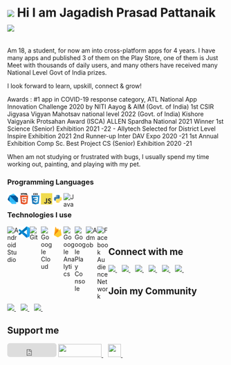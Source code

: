# <p> <img src="https://i.imgur.com/lsizgGl.gif" width="30px"> Hi I am Jagadish Prasad Pattanaik <img src="https://emojis.slackmojis.com/emojis/images/1531849430/4246/blob-sunglasses.gif?1531849430" width="30"/></p>
<p>
Am 18, a student, for now am into cross-platform apps for 4 years. I have many apps and published 3 of them on the Play Store, one of them is Just Meet with thousands of daily users, and many others have received many National Level Govt of India prizes.
</p>
<p>
I look forward to learn, upskill, connect & grow!
</p>
<p>
Awards : #1 app in COVID-19 response category, ATL National App Innovation Challenge 2020 by NITI Aayog & AIM (Govt. of India) 1st CSIR Jigyasa Vigyan Mahotsav national level 2022 (Govt. of India) Kishore Vaigyanik Protsahan Award (ISCA) ALLEN Spardha National 2021 Winner 1st Science (Senior) Exhibition 2021 -22 - Allytech Selected for District Level Inspire Exhibition 2021 2nd Runner-up Inter DAV Expo 2020 -21 1st Annual Exhibition Comp Sc. Best Project CS (Senior) Exhibition 2020 -21 
</p>
<p>
When am not studying or frustrated with bugs, I usually spend my time working out, painting, and playing with my pet.
</p>

### Programming Languages
<a>
  <img align="left" alt="Dart" width="26px" src="https://raw.githubusercontent.com/github/explore/80688e429a7d4ef2fca1e82350fe8e3517d3494d/topics/dart/dart.png" />
  <img align="left" alt="HTML5" width="26px" src="https://raw.githubusercontent.com/github/explore/80688e429a7d4ef2fca1e82350fe8e3517d3494d/topics/html/html.png" />
  <img align="left" alt="CSS3" width="26px" src="https://raw.githubusercontent.com/github/explore/80688e429a7d4ef2fca1e82350fe8e3517d3494d/topics/css/css.png" />
  <img align="left" alt="JavaScript" width="26px"   src="https://raw.githubusercontent.com/github/explore/80688e429a7d4ef2fca1e82350fe8e3517d3494d/topics/javascript/javascript.png" />
  <img align="left" alt="Python" width="26px" src="https://raw.githubusercontent.com/github/explore/80688e429a7d4ef2fca1e82350fe8e3517d3494d/topics/python/python.png" />
  <img align="left" alt="Java" width="26px" src="https://www.vectorlogo.zone/logos/java/java-icon.svg" />
</a>&ensp;

### Technologies I use
<a>
  <img align="left" alt="Android Studio" width="26px" src="https://www.vectorlogo.zone/logos/android/android-official.svg" />
<img align="left" alt="Visual Studio Code" width="26px" src="https://raw.githubusercontent.com/github/explore/80688e429a7d4ef2fca1e82350fe8e3517d3494d/topics/visual-studio-code/visual-studio-code.png" />
<img align="left" alt="Git" width="26px" src="https://www.vectorlogo.zone/logos/git-scm/git-scm-icon.svg" />
  <img align="left" alt="Gooogle Cloud" width="26px" src="https://www.vectorlogo.zone/logos/google_cloud/google_cloud-icon.svg" />
<img align="left" alt="Firebase" width="26px" src="https://raw.githubusercontent.com/github/explore/80688e429a7d4ef2fca1e82350fe8e3517d3494d/topics/firebase/firebase.png" />
  <img align="left" alt="Gooogle Analytics" width="26px" src="https://www.vectorlogo.zone/logos/google_analytics/google_analytics-icon.svg" />
  <img align="left" alt="Gooogle Play Console" width="26px" src="https://www.vectorlogo.zone/logos/google_play/google_play-icon.svg" />
    <img align="left" alt="Admob" width="26px" src="https://www.vectorlogo.zone/logos/google_admob/google_admob-icon.svg" />
  <img align="left" alt="Facebook Audience Network" width="26px" src="https://www.vectorlogo.zone/logos/facebook/facebook-icon.svg" />
</a>&ensp;

## Connect with me
  <a href="https://www.linkedin.com/in/jagadish-pattanaik/">
    <img width="30px" src="https://www.vectorlogo.zone/logos/linkedin/linkedin-icon.svg" />
  </a>&ensp;
  <a href="https://x.com/Jagadish_Pr/">
    <img width="30px" src="https://www.vectorlogo.zone/logos/x/x-icon.svg" />
  </a>&ensp;
  <a href="https://www.instagram.com/jagadish_pattanaik/">
    <img width="30px" src="https://www.vectorlogo.zone/logos/instagram/instagram-icon.svg" />
  </a>&ensp;
  <a href="https://stackoverflow.com/story/Jagadish">
    <img width="30px" src="https://www.vectorlogo.zone/logos/stackoverflow/stackoverflow-tile.svg" />
  </a>&ensp;
  <a href="https://www.facebook.com/justtechadmin/">
    <img width="30px" src="https://www.vectorlogo.zone/logos/facebook/facebook-tile.svg" />
   </a>&ensp;
  <a href="https://mail.google.com/mail/u/jaguweb1234@gmail.com">
    <img width="30px" src="https://www.vectorlogo.zone/logos/gmail/gmail-tile.svg" />
   </a>&ensp;

## Join my Community
  <a href="https://discord.gg/kczPxGpAtq">
    <img src="https://img.shields.io/discord/855828233383051294?label=Join Community&logo=Discord&style=social" />
  </a>&ensp;
  <a href="https://www.youtube.com/channel/UCgdd03ctC4odnUCNlPBSdUg?sub_confirmation=1">
    <img src="https://img.shields.io/youtube/channel/subscribers/UCgdd03ctC4odnUCNlPBSdUg?label=Subscribe&style=social" />
  </a>&ensp; 
  <a href="https://www.facebook.com/justtechteam">
    <img width="30px" src="https://www.vectorlogo.zone/logos/facebook/facebook-tile.svg" />
  </a>&ensp;

## Support me
<iframe src="https://github.com/sponsors/jagadish-pattanaik/button" title="Sponsor Me" height="32" width="114" style="border: 0; border-radius: 6px;"></iframe>
<a href="https://www.buymeacoffee.com/jagadish">
    <img width="100" height="30" src="https://cdn.buymeacoffee.com/buttons/v2/default-red.png" />
  </a>&ensp;
  <a href="https://www.patreon.com/justjagadish">
    <img width="30px" height="30" src="https://www.vectorlogo.zone/logos/patreon/patreon-icon.svg" />
  </a>&ensp;
